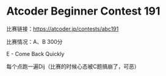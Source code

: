 ﻿# Atcoder Beginner Contest 191

比赛链接：https://atcoder.jp/contests/abc191

比赛情况：A、B 300分

E - Come Back Quickly

每个点跑一遍Dij（比赛的时候心态被C题搞崩了，可恶）


